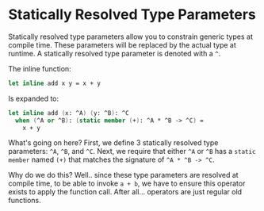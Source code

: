 # Statically Resolved Type Parameters

Statically resolved type parameters allow you to constrain generic types at compile time.
These parameters will be replaced by the actual type at runtime.
A statically resolved type parameter is denoted with a `^`.

The inline function:
```fsharp
let inline add x y = x + y
```

Is expanded to:

```fsharp
let inline add (x: ^A) (y: ^B): ^C 
  when (^A or ^B): (static member (+): ^A * ^B -> ^C) =
    x + y
```

What's going on here? First, we define 3 statically resolved type parameters: `^A`, `^B`, and `^C`.
Next, we require that either `^A` or `^B` has a `static member` named `(+)` that matches the signature of `^A * ^B -> ^C`.

Why do we do this? Well.. since these type parameters are resolved at compile time, to be able to invoke `a + b`, we have to ensure this operator exists to apply the function call. After all... operators are just regular old functions.